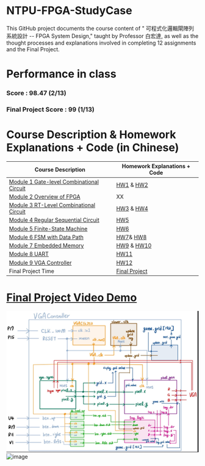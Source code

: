 # NTPU-FPGA-StudyCase
This GitHub project documents the course content of " 可程式化邏輯閘陣列系統設計 -- FPGA System Design," taught by Professor 白宏達, as well as the thought processes and explanations involved in completing 12 assignments and the Final Project.

# Performance in class
### Score : 98.47 (2/13)

### Final Project Score : 99 (1/13)

# Course Description & Homework Explanations + Code (in Chinese)

|Course Description|Homework Explanations + Code|
|---|---|
|[Module 1 Gate-level Combinational Circuit](https://github.com/bsbacon0966/NTPU-FPGA-StudyCase/blob/main/Course_Description/Module%201%20Gate-level%20Combinational%20Circuit.md)|[HW1](https://github.com/bsbacon0966/NTPU-FPGA-StudyCase/tree/main/HomeWork/HW1) & [HW2](https://github.com/bsbacon0966/NTPU-FPGA-StudyCase/tree/main/HomeWork/HW2)|
|[Module 2 Overview of FPGA](https://github.com/bsbacon0966/NTPU-FPGA-StudyCase/blob/main/Course_Description/Module%202%20Overview%20of%20FPGA.md)|XX|
|[Module 3 RT-Level Combinational Circuit](https://github.com/bsbacon0966/NTPU-FPGA-StudyCase/blob/main/Course_Description/Module%203%20RT-Level%20Combinational%20Circuit.md)|[HW3](https://github.com/bsbacon0966/NTPU-FPGA-StudyCase/tree/main/HomeWork/HW3) & [HW4](https://github.com/bsbacon0966/NTPU-FPGA-StudyCase/tree/main/HomeWork/HW4)|
|[Module 4 Regular Sequential Circuit](https://github.com/bsbacon0966/NTPU-FPGA-StudyCase/blob/main/Course_Description/Module%204%20Regular%20Sequential%20Circuit.md)|[HW5](https://github.com/bsbacon0966/NTPU-FPGA-StudyCase/tree/main/HomeWork/HW5)|
|[Module 5 Finite-State Machine](https://github.com/bsbacon0966/NTPU-FPGA-StudyCase/blob/main/Course_Description/Module%205%20Finite-State%20Machine.md)|[HW6](https://github.com/bsbacon0966/NTPU-FPGA-StudyCase/tree/main/HomeWork/HW6)|
|[Module 6 FSM with Data Path](https://github.com/bsbacon0966/NTPU-FPGA-StudyCase/blob/main/Course_Description/Module%206%20FSM%20with%20Data%20Path.md)|[HW7](https://github.com/bsbacon0966/NTPU-FPGA-StudyCase/tree/main/HomeWork/HW7)& [HW8](https://github.com/bsbacon0966/NTPU-FPGA-StudyCase/tree/main/HomeWork/HW8)|
|[Module 7 Embedded Memory](https://github.com/bsbacon0966/NTPU-FPGA-StudyCase/blob/main/Course_Description/Module%207%20Embedded%20Memory.md)|[HW9](https://github.com/bsbacon0966/NTPU-FPGA-StudyCase/tree/main/HomeWork/HW9) & [HW10](https://github.com/bsbacon0966/NTPU-FPGA-StudyCase/tree/main/HomeWork/HW10)|
|[Module 8 UART](https://github.com/bsbacon0966/NTPU-FPGA-StudyCase/blob/main/Course_Description/Module%208%20UART.md)|[HW11](https://github.com/bsbacon0966/NTPU-FPGA-StudyCase/tree/main/HomeWork/HW11)|
|[Module 9 VGA Controller](https://github.com/bsbacon0966/NTPU-FPGA-StudyCase/blob/main/Course_Description/Module%209%20VGA%20Controller.md)|[HW12](https://github.com/bsbacon0966/NTPU-FPGA-StudyCase/tree/main/HomeWork/HW12)|
|Final Project Time|[Final Project](https://github.com/bsbacon0966/NTPU-FPGA-StudyCase/tree/main/final_project/final_complete.srcs/sources_1/new)|



# [Final Project Video Demo](https://youtu.be/jHjMt2gwJUA)
![alt text](image.png)
![image](https://github.com/user-attachments/assets/c8839fcf-d26c-4536-8f61-a53902638704)
